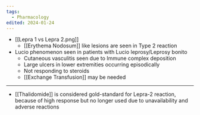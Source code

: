 ```yaml
---
tags:
  - Pharmacology
edited: 2024-01-24
---
```

- [[Lepra 1 vs Lepra 2.png]]  
	- [[Erythema Nodosum]] like lesions are seen in Type 2 reaction
- Lucio phenomenon seen in patients with Lucio leprosy/Leprosy bonito 
	- Cutaneous vasculitis seen due to Immune complex deposition
	- Large ulcers in lower extremities occurring episodically
	- Not responding to steroids
	- [[Exchange Transfusion]] may be needed 

---
- [[Thalidomide]] is considered gold-standard for Lepra-2 reaction, because of high response but no longer used due to unavailability and adverse reactions 